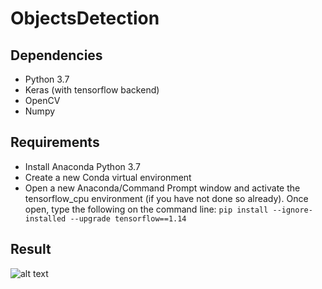 # ObjectsDetection

Dependencies
-------------

* Python 3.7
* Keras (with tensorflow backend)
* OpenCV
* Numpy

Requirements
---------------
* Install Anaconda Python 3.7 
* Create a new Conda virtual environment
*  Open a new Anaconda/Command Prompt window and activate the tensorflow_cpu environment (if you have not done so already).
Once open, type the following on the command line:
    `pip install --ignore-installed --upgrade tensorflow==1.14`


Result
--------------
![alt text](Example.jpg)
